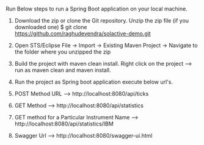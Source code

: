 Run Below steps to run a Spring Boot application on your local machine. 

1) Download the zip or clone the Git repository. Unzip the zip file (if you downloaded one)
$ git clone https://github.com/raghudevendra/solactive-demo.git

2) Open STS/Eclipse
  File -> Import -> Existing Maven Project -> Navigate to the folder where you unzipped the zip
  
3) Build the project with maven clean install. Right click on the project --> run as maven clean and maven install.

4) Run the project as Spring boot application execute below url's. 
  
5) POST Method URL  --> http://localhost:8080/api/ticks

6) GET Method --> http://localhost:8080/api/statistics

7) GET method for a Particular Instrument Name --> http://localhost:8080/api/statistics/IBM

8) Swagger Url --> http://localhost:8080/swagger-ui.html
